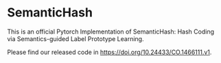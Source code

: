 # SemanticHash

This is an official Pytorch Implementation of SemanticHash: Hash Coding via Semantics-guided Label Prototype Learning. 

Please find our released code in <https://doi.org/10.24433/CO.1466111.v1>. 
